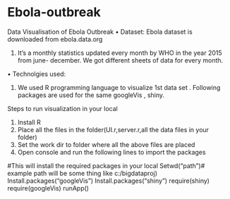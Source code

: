 # Ebola-outbreak
Data Visualisation of Ebola Outbreak
•	Dataset:
Ebola dataset is downloaded from ebola.data.org
1.	It’s a monthly statistics updated every month by WHO in the year 2015 from june- december. We got different sheets of data for every month.
 
•	Technolgies used:
1.	We used R programming language to visualize 1st data set . Following packages are used for the same
googleVis , shiny.

Steps to run  visualization in your local
1.	Install R
2.	Place all the files in the folder(UI.r,server.r,all the data files in your folder)
3.	Set the work dir to folder where all the above files are placed
4.	Open console and run the following lines to import the packages

#This will install the required packages in your local
Setwd(“path”)# example path will be some thing like c:/bigdataproj)
Install.packages(“googleVis”) 
Install.packages(“shiny”)
require(shiny)
require(googleVis)
runApp()

